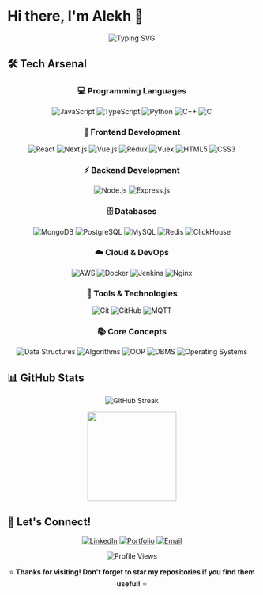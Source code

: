 # Hi there, I'm Alekh 👋

<div align="center">
  
![Typing SVG](https://readme-typing-svg.herokuapp.com?font=Fira+Code&pause=1000&color=36BCF7&center=true&vCenter=true&width=435&lines=Full+Stack+Developer;Engineer;Problem+Solver+%26+Innovator)

</div>

## 🛠️ Tech Arsenal

<div align="center">

### 💻 Programming Languages
![JavaScript](https://img.shields.io/badge/JavaScript-F7DF1E?style=for-the-badge&logo=javascript&logoColor=black)
![TypeScript](https://img.shields.io/badge/TypeScript-007ACC?style=for-the-badge&logo=typescript&logoColor=white)
![Python](https://img.shields.io/badge/Python-3776AB?style=for-the-badge&logo=python&logoColor=white)
![C++](https://img.shields.io/badge/C++-00599C?style=for-the-badge&logo=cplusplus&logoColor=white)
![C](https://img.shields.io/badge/C-A8B9CC?style=for-the-badge&logo=c&logoColor=black)

### 🎨 Frontend Development
![React](https://img.shields.io/badge/React-20232A?style=for-the-badge&logo=react&logoColor=61DAFB)
![Next.js](https://img.shields.io/badge/Next.js-000000?style=for-the-badge&logo=next.js&logoColor=white)
![Vue.js](https://img.shields.io/badge/Vue.js-35495E?style=for-the-badge&logo=vue.js&logoColor=4FC08D)
![Redux](https://img.shields.io/badge/Redux-593D88?style=for-the-badge&logo=redux&logoColor=white)
![Vuex](https://img.shields.io/badge/Vuex-4FC08D?style=for-the-badge&logo=vue.js&logoColor=white)
![HTML5](https://img.shields.io/badge/HTML5-E34F26?style=for-the-badge&logo=html5&logoColor=white)
![CSS3](https://img.shields.io/badge/CSS3-1572B6?style=for-the-badge&logo=css3&logoColor=white)

### ⚡ Backend Development
![Node.js](https://img.shields.io/badge/Node.js-43853D?style=for-the-badge&logo=node.js&logoColor=white)
![Express.js](https://img.shields.io/badge/Express.js-000000?style=for-the-badge&logo=express&logoColor=white)

### 🗄️ Databases
![MongoDB](https://img.shields.io/badge/MongoDB-4EA94B?style=for-the-badge&logo=mongodb&logoColor=white)
![PostgreSQL](https://img.shields.io/badge/PostgreSQL-316192?style=for-the-badge&logo=postgresql&logoColor=white)
![MySQL](https://img.shields.io/badge/MySQL-005C84?style=for-the-badge&logo=mysql&logoColor=white)
![Redis](https://img.shields.io/badge/Redis-DC382D?style=for-the-badge&logo=redis&logoColor=white)
![ClickHouse](https://img.shields.io/badge/ClickHouse-FFCC01?style=for-the-badge&logo=clickhouse&logoColor=black)

### ☁️ Cloud & DevOps
![AWS](https://img.shields.io/badge/Amazon_AWS-FF9900?style=for-the-badge&logo=amazon-aws&logoColor=white)
![Docker](https://img.shields.io/badge/Docker-2496ED?style=for-the-badge&logo=docker&logoColor=white)
![Jenkins](https://img.shields.io/badge/Jenkins-D24939?style=for-the-badge&logo=jenkins&logoColor=white)
![Nginx](https://img.shields.io/badge/Nginx-009639?style=for-the-badge&logo=nginx&logoColor=white)

### 🔧 Tools & Technologies
![Git](https://img.shields.io/badge/GIT-E44C30?style=for-the-badge&logo=git&logoColor=white)
![GitHub](https://img.shields.io/badge/GitHub-100000?style=for-the-badge&logo=github&logoColor=white)
![MQTT](https://img.shields.io/badge/MQTT-660066?style=for-the-badge&logo=eclipse-mosquitto&logoColor=white)

### 📚 Core Concepts
![Data Structures](https://img.shields.io/badge/Data_Structures-FF6B6B?style=for-the-badge&logo=databricks&logoColor=white)
![Algorithms](https://img.shields.io/badge/Algorithms-4ECDC4?style=for-the-badge&logo=thealgorithms&logoColor=white)
![OOP](https://img.shields.io/badge/OOP-45B7D1?style=for-the-badge&logo=cplusplus&logoColor=white)
![DBMS](https://img.shields.io/badge/DBMS-96CEB4?style=for-the-badge&logo=postgresql&logoColor=white)
![Operating Systems](https://img.shields.io/badge/OS-FFEAA7?style=for-the-badge&logo=linux&logoColor=black)

</div>

## 📊 GitHub Stats

<div align="center">
  
![GitHub Streak](https://github-readme-streak-stats.herokuapp.com/?user=Alekh777&theme=tokyonight)

</div>

<div align="center">
  
<img height="180em" src="https://github-readme-stats.vercel.app/api?username=Alekh777&show_icons=true&theme=tokyonight&include_all_commits=true&count_private=true"/>

</div>

## 🤝 Let's Connect!

<div align="center">

[![LinkedIn](https://img.shields.io/badge/LinkedIn-0077B5?style=for-the-badge&logoColor=white)](https://linkedin.com/in/alekh-kumar)
[![Portfolio](https://img.shields.io/badge/Portfolio-000000?style=for-the-badge&logoColor=white)](https://portfolio.alekhkr.com)
[![Email](https://img.shields.io/badge/Email-D14836?style=for-the-badge&logo=gmail&logoColor=white)](mailto:alekhkumar777@gmail.com)

</div>

<div align="center">

![Profile Views](https://komarev.com/ghpvc/?username=Alekh777&color=36BCF7&style=flat-square&label=Profile+Views)

⭐ **Thanks for visiting! Don't forget to star my repositories if you find them useful!** ⭐

</div>
